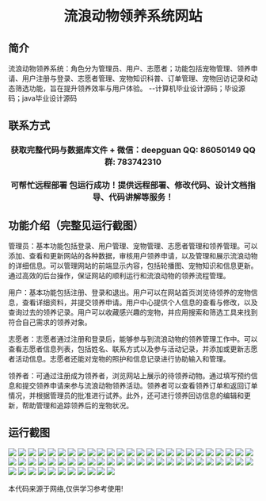 <p><h1 align="center">流浪动物领养系统网站</h1></p>

## 简介
流浪动物领养系统：角色分为管理员、用户、志愿者；功能包括宠物管理、领养申请、用户注册与登录、志愿者管理、宠物知识科普、订单管理、宠物回访记录和动态筛选功能，旨在提升领养效率与用户体验。    --计算机毕业设计源码；毕设源码；java毕业设计源码


## 联系方式
<p><h3 align="center">获取完整代码与数据库文件 + 微信：deepguan QQ: 86050149 QQ群: 783742310</h3></p>
<p><h3 align="center">可帮忙远程部署 包运行成功！提供远程部署、修改代码、设计文档指导、代码讲解等服务！</h3></p>

## 功能介绍（完整见运行截图）
管理员：基本功能包括登录、用户管理、宠物管理、志愿者管理和领养管理。可以添加、查看和更新网站的各种数据，审核用户领养申请，以及管理和展示流浪动物的详细信息。可以管理网站的前端显示内容，包括轮播图、宠物知识和信息更新。通过高效的后台操作，保证网站的顺利运行和流浪动物的领养流程管理。

用户：基本功能包括注册、登录和退出。用户可以在网站首页浏览待领养的宠物信息，查看详细资料，并提交领养申请。用户中心提供个人信息的查看与修改，以及查询过去的领养记录。用户可以收藏感兴趣的宠物，并应用搜索和筛选工具来找到符合自己需求的领养对象。

志愿者：志愿者通过注册和登录后，能够参与到流浪动物的领养管理工作中。可以查看志愿者信息列表，包括姓名、联系方式以及参与活动记录，并添加或更新志愿者活动信息。志愿者还能对宠物的照护和信息记录进行协助输入和管理。

领养者：可通过注册成为领养者，浏览网站上展示的待领养动物。通过填写预约信息和提交领养申请来参与流浪动物领养活动。领养者可以查看领养订单和返回订单情况，并根据管理员的批准进行试养。此外，还可进行领养回访信息的编辑和更新，帮助管理和追踪领养后的宠物状况。


## 运行截图
![](https://bs-1329754181.cos.ap-shanghai.myqcloud.com/ssm/StrayAnimalAdoptionSystemWebsite/img/001.jpg)
![](https://bs-1329754181.cos.ap-shanghai.myqcloud.com/ssm/StrayAnimalAdoptionSystemWebsite/img/002.jpg)
![](https://bs-1329754181.cos.ap-shanghai.myqcloud.com/ssm/StrayAnimalAdoptionSystemWebsite/img/003.jpg)
![](https://bs-1329754181.cos.ap-shanghai.myqcloud.com/ssm/StrayAnimalAdoptionSystemWebsite/img/004.jpg)
![](https://bs-1329754181.cos.ap-shanghai.myqcloud.com/ssm/StrayAnimalAdoptionSystemWebsite/img/005.jpg)
![](https://bs-1329754181.cos.ap-shanghai.myqcloud.com/ssm/StrayAnimalAdoptionSystemWebsite/img/006.jpg)
![](https://bs-1329754181.cos.ap-shanghai.myqcloud.com/ssm/StrayAnimalAdoptionSystemWebsite/img/007.jpg)
![](https://bs-1329754181.cos.ap-shanghai.myqcloud.com/ssm/StrayAnimalAdoptionSystemWebsite/img/008.jpg)
![](https://bs-1329754181.cos.ap-shanghai.myqcloud.com/ssm/StrayAnimalAdoptionSystemWebsite/img/009.jpg)
![](https://bs-1329754181.cos.ap-shanghai.myqcloud.com/ssm/StrayAnimalAdoptionSystemWebsite/img/010.jpg)
![](https://bs-1329754181.cos.ap-shanghai.myqcloud.com/ssm/StrayAnimalAdoptionSystemWebsite/img/011.jpg)
![](https://bs-1329754181.cos.ap-shanghai.myqcloud.com/ssm/StrayAnimalAdoptionSystemWebsite/img/012.jpg)
![](https://bs-1329754181.cos.ap-shanghai.myqcloud.com/ssm/StrayAnimalAdoptionSystemWebsite/img/013.jpg)
![](https://bs-1329754181.cos.ap-shanghai.myqcloud.com/ssm/StrayAnimalAdoptionSystemWebsite/img/014.jpg)
![](https://bs-1329754181.cos.ap-shanghai.myqcloud.com/ssm/StrayAnimalAdoptionSystemWebsite/img/015.jpg)
![](https://bs-1329754181.cos.ap-shanghai.myqcloud.com/ssm/StrayAnimalAdoptionSystemWebsite/img/016.jpg)
![](https://bs-1329754181.cos.ap-shanghai.myqcloud.com/ssm/StrayAnimalAdoptionSystemWebsite/img/017.jpg)
![](https://bs-1329754181.cos.ap-shanghai.myqcloud.com/ssm/StrayAnimalAdoptionSystemWebsite/img/018.jpg)
![](https://bs-1329754181.cos.ap-shanghai.myqcloud.com/ssm/StrayAnimalAdoptionSystemWebsite/img/019.jpg)
![](https://bs-1329754181.cos.ap-shanghai.myqcloud.com/ssm/StrayAnimalAdoptionSystemWebsite/img/020.jpg)
![](https://bs-1329754181.cos.ap-shanghai.myqcloud.com/ssm/StrayAnimalAdoptionSystemWebsite/img/021.jpg)
![](https://bs-1329754181.cos.ap-shanghai.myqcloud.com/ssm/StrayAnimalAdoptionSystemWebsite/img/022.jpg)
![](https://bs-1329754181.cos.ap-shanghai.myqcloud.com/ssm/StrayAnimalAdoptionSystemWebsite/img/023.jpg)
![](https://bs-1329754181.cos.ap-shanghai.myqcloud.com/ssm/StrayAnimalAdoptionSystemWebsite/img/024.jpg)
![](https://bs-1329754181.cos.ap-shanghai.myqcloud.com/ssm/StrayAnimalAdoptionSystemWebsite/img/025.jpg)
![](https://bs-1329754181.cos.ap-shanghai.myqcloud.com/ssm/StrayAnimalAdoptionSystemWebsite/img/026.jpg)
![](https://bs-1329754181.cos.ap-shanghai.myqcloud.com/ssm/StrayAnimalAdoptionSystemWebsite/img/027.jpg)
![](https://bs-1329754181.cos.ap-shanghai.myqcloud.com/ssm/StrayAnimalAdoptionSystemWebsite/img/028.jpg)
![](https://bs-1329754181.cos.ap-shanghai.myqcloud.com/ssm/StrayAnimalAdoptionSystemWebsite/img/029.jpg)
![](https://bs-1329754181.cos.ap-shanghai.myqcloud.com/ssm/StrayAnimalAdoptionSystemWebsite/img/030.jpg)
![](https://bs-1329754181.cos.ap-shanghai.myqcloud.com/ssm/StrayAnimalAdoptionSystemWebsite/img/031.jpg)
![](https://bs-1329754181.cos.ap-shanghai.myqcloud.com/ssm/StrayAnimalAdoptionSystemWebsite/img/032.jpg)
![](https://bs-1329754181.cos.ap-shanghai.myqcloud.com/ssm/StrayAnimalAdoptionSystemWebsite/img/033.jpg)
![](https://bs-1329754181.cos.ap-shanghai.myqcloud.com/ssm/StrayAnimalAdoptionSystemWebsite/img/034.jpg)
![](https://bs-1329754181.cos.ap-shanghai.myqcloud.com/ssm/StrayAnimalAdoptionSystemWebsite/img/035.jpg)
![](https://bs-1329754181.cos.ap-shanghai.myqcloud.com/ssm/StrayAnimalAdoptionSystemWebsite/img/036.jpg)
![](https://bs-1329754181.cos.ap-shanghai.myqcloud.com/ssm/StrayAnimalAdoptionSystemWebsite/img/037.jpg)
![](https://bs-1329754181.cos.ap-shanghai.myqcloud.com/ssm/StrayAnimalAdoptionSystemWebsite/img/038.jpg)
![](https://bs-1329754181.cos.ap-shanghai.myqcloud.com/ssm/StrayAnimalAdoptionSystemWebsite/img/039.jpg)
![](https://bs-1329754181.cos.ap-shanghai.myqcloud.com/ssm/StrayAnimalAdoptionSystemWebsite/img/040.jpg)
![](https://bs-1329754181.cos.ap-shanghai.myqcloud.com/ssm/StrayAnimalAdoptionSystemWebsite/img/041.jpg)
![](https://bs-1329754181.cos.ap-shanghai.myqcloud.com/ssm/StrayAnimalAdoptionSystemWebsite/img/042.jpg)
![](https://bs-1329754181.cos.ap-shanghai.myqcloud.com/ssm/StrayAnimalAdoptionSystemWebsite/img/043.jpg)
![](https://bs-1329754181.cos.ap-shanghai.myqcloud.com/ssm/StrayAnimalAdoptionSystemWebsite/img/044.jpg)
![](https://bs-1329754181.cos.ap-shanghai.myqcloud.com/ssm/StrayAnimalAdoptionSystemWebsite/img/045.jpg)
![](https://bs-1329754181.cos.ap-shanghai.myqcloud.com/ssm/StrayAnimalAdoptionSystemWebsite/img/046.jpg)
![](https://bs-1329754181.cos.ap-shanghai.myqcloud.com/ssm/StrayAnimalAdoptionSystemWebsite/img/047.jpg)
![](https://bs-1329754181.cos.ap-shanghai.myqcloud.com/ssm/StrayAnimalAdoptionSystemWebsite/img/048.jpg)
![](https://bs-1329754181.cos.ap-shanghai.myqcloud.com/ssm/StrayAnimalAdoptionSystemWebsite/img/049.jpg)
![](https://bs-1329754181.cos.ap-shanghai.myqcloud.com/ssm/StrayAnimalAdoptionSystemWebsite/img/050.jpg)
![](https://bs-1329754181.cos.ap-shanghai.myqcloud.com/ssm/StrayAnimalAdoptionSystemWebsite/img/051.jpg)
![](https://bs-1329754181.cos.ap-shanghai.myqcloud.com/ssm/StrayAnimalAdoptionSystemWebsite/img/052.jpg)
![](https://bs-1329754181.cos.ap-shanghai.myqcloud.com/ssm/StrayAnimalAdoptionSystemWebsite/img/053.jpg)
![](https://bs-1329754181.cos.ap-shanghai.myqcloud.com/ssm/StrayAnimalAdoptionSystemWebsite/img/054.jpg)
![](https://bs-1329754181.cos.ap-shanghai.myqcloud.com/ssm/StrayAnimalAdoptionSystemWebsite/img/055.jpg)
![](https://bs-1329754181.cos.ap-shanghai.myqcloud.com/ssm/StrayAnimalAdoptionSystemWebsite/img/056.jpg)
![](https://bs-1329754181.cos.ap-shanghai.myqcloud.com/ssm/StrayAnimalAdoptionSystemWebsite/img/057.jpg)
![](https://bs-1329754181.cos.ap-shanghai.myqcloud.com/ssm/StrayAnimalAdoptionSystemWebsite/img/058.jpg)
![](https://bs-1329754181.cos.ap-shanghai.myqcloud.com/ssm/StrayAnimalAdoptionSystemWebsite/img/059.jpg)
![](https://bs-1329754181.cos.ap-shanghai.myqcloud.com/ssm/StrayAnimalAdoptionSystemWebsite/img/060.jpg)
![](https://bs-1329754181.cos.ap-shanghai.myqcloud.com/ssm/StrayAnimalAdoptionSystemWebsite/img/061.jpg)

<p>本代码来源于网络,仅供学习参考使用!</p>
